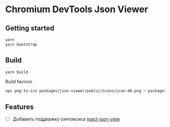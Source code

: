 # Chromium DevTools Json Viewer

## Getting started

```sh
yarn
yarn bootstrap
```


## Build

```sh
yarn build
```

Build favicon

```sh
npx png-to-ico packages/json-viewer/public/icons/icon-48.png > packages/json-viewer/public/favicon.ico
```


## Features

- [ ] Добавить поддержку синтаксиса [react-json-view](https://mac-s-g.github.io/react-json-view/demo/dist/)
